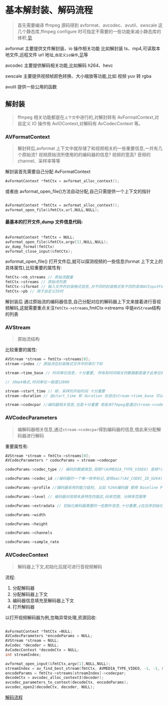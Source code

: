 # 基本解封装、解码流程

> 首先需要编译 ffmpeg 源码得到 avformat、avcodec、avutil、swscale 这几个静态库,ffmpeg configure 时可指定不需要的一些功能来减小静态库的体积,[见](./compile.md)

avformat 主要提供文件解封装、io 操作相关功能 比如解封装 ts、mp4,可读取本地文件,远程文件 url 地址,`自定义io操作`,[见](./avio_context.md)等

avcodec 主要提供解码相关功能,比如解码 h264、hevc

swscale 主要提供视频帧颜色转换、大小缩放等功能,比如 视频 yuv 转 rgba

avutil 提供一些公用的函数

## 解封装

> ffmpeg 相关功能都是在`上下文`中进行的,对解封转有 AvFormatContext,对自定义 IO 操作有 AvIOContext,对解码有 AvCodecContext 等。

### AVFormatContext

> 解封转后,avformat 上下文中就存储了和视频相关的一些重要信息,一共有几个原始流? 视频原始流所使用的的编码器的信息? 视频的宽高? 音频的 channel、采样率等等

解封装首先需要自己分配 AvFormatContext

```c
AvFormatContext *fmtCtx = avformat_alloc_context();
```

或者由 avformat_open_file()方法自动分配,自己只需提供一个上下文的指针

```c

AvFormatContext *fmtCtx = avformat_alloc_context();
avformat_open_file(&fmtCtx,url,NULL,NULL);

```

#### 最基本的打开文件,dump 文件信息代码:

```c

AvFormatContext *fmtCtx = NULL;
avFormat_open_file(&fmtCtx,argv[1],NULL,NULL);
av_dump_format(fmtCtx)
avformat_close_input(&fmtCtx);

```

avformat_open_file() 打开文件后,就可以探测视频的一些信息(format 上下文上的具体属性),比较重要的属性有:

```c
fmtCtx->nb_streams // 原始流数量
fmtCtx->streams // 原始流列表
fmtCtx->iformat // 输入文件的封装格式信息,对不同的封装格式有不同的具体AVInputFormat与之对应
fmtCtx->pb // 用于自定义IO时
```

解封装后 通过原始流的编码器信息,自己分配对应的解码器上下文来接着进行音视频解码,这就需要重点关注`fmtCtx->streams`,fmtCtx->streams 中是`AVStream`结构的列表

### AVStream

> 原始流结构

比较重要的属性:

```c
AVStream *stream = fmtCtx->streams[0];
stream->index // 原始流在封装格式文件中的索引下标

stream->time_base // 时间单位信息，十分重要, 所有和时间相关的数据都是基于此单位的,比如对ts文件,时间单位一般都是90kHZ,即 1s = 90000,所有 如果m3u8中第一个 ts 分片的start_time=7200,则第一帧在timeline中时间就是 7200 / 90000 = 0.08,在0.08s时间点展示播放

// 对mp4格式,时间单位一般是12800

stream->start_time // 帧，采样的开始时间 十分重要
stream->duration // 由start_time 和 duration 在结合stream->time_base 可以得到文件在timeline中的时间范围 [0s,10s] [10s,20s]等

stream->codecpar //编码器相关信息,也是十分重要 老版本ffmpeg是通过stream->codec->xxx,新版本有所改动,codecpar 是`AVCodecParameters` 结构的数据
```

### AVCodecParameters

> 编解码器相关信息,通过`stream->codecpar`得到编码器的信息,借此来分配解码器进行解码

重要属性有:

```c
AVStream *stream = fmtCtx->streams[0];
AVCodecParameters * codecParams = stream->codecpar

codecParams->codec_type // 编码的数据类型,视频?(AVMEDIA_TYPE_VIDEO) 音频?(AVMEDIA_TYPE_AUDIO) 字幕?(AVMEDIA_TYPE_SUBTITLE)

codecParams->codec_id //编码器的一个唯一枚举标记,音频aac?(AV_CODEC_ID_H264) 视频h264?(AV_CODEC_ID_H264) 视频hevc?(AV_CODEC_ID_HEVC)

codecParams->profile //编码器采用的能力级别, 比如 h264编码器 使用 Baseline Profile、Main Profile、High Profile 等

codecParams->level // 编码器对视频本身特性的描述,码率范围、分辨率范围等

codecParams->extradata // 初始化解码器需要的一些额外信息,十分重要,z在后序初始化解码器上线文是需要通过avcodec_parameters_to_context() 来将编码器的一些信息填充给解码器上下文,这里extradata就是需要的

codecParams->width

codecParams->height

codecParams->channels

codecParams->sample_rate

```

### AVCodecContext

> 解码器上下文,初始化后就可进行音视频解码

流程:

1. 分配解码器
2. 分配解码器上下文
3. 编码器信息填充至解码器上下文
4. 打开解码器

以打开视频解码器为例,忽略异常处理,资源回收:

```c

AvFormatContext *fmtCtx =NULL;
AVCodecParameters *encodeParams = NULL;
AVStream *stream = NULL;
AvCodec *decoder = NULL;
AvCodecContext *decodeCtx = NULL;
int streamIndex;

avformat_open_input(&fmtCtx,argv[1],NULL,NULL);
streamIndex = av_find_best_stream(fmtCtx, AVMEDIA_TYPE_VIDEO, -1, -1, &decoder, 0);
encodeParams = fmtCtx->streams[streamIndex]->codecpar;
decodeCtx = avcodec_alloc_context3(decoder);
avcodec_parameters_to_context(decodeCtx, encodeParams);
avcodec_open2(decodeCtx, decoder, NULL);

```

[解码流程](./decode.md)
